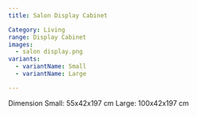 ```yaml
---
title: Salon Display Cabinet

Category: Living
range: Display Cabinet
images: 
  - salon display.png
variants:
  - variantName: Small
  - variantName: Large

---
```


Dimension 
  Small: 55x42x197 cm
  Large: 100x42x197 cm